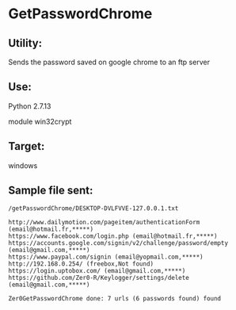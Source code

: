 
# GetPasswordChrome

## Utility: 
Sends the password saved on google chrome to an ftp server

## Use:
Python 2.7.13

module win32crypt

## Target:
windows

## Sample file sent:
```
/getPasswordChrome/DESKTOP-DVLFVVE-127.0.0.1.txt
```

```
http://www.dailymotion.com/pageitem/authenticationForm (email@hotmail.fr,*****)
https://www.facebook.com/login.php (email@hotmail.fr,*****)
https://accounts.google.com/signin/v2/challenge/password/empty (email@gmail.com,*****)
https://www.paypal.com/signin (email@yopmail.com,*****)
http://192.168.0.254/ (freebox,Not found)
https://login.uptobox.com/ (email@gmail.com,*****)
https://github.com/Zer0-R/Keylogger/settings/delete (email@gmail.com,*****)

Zer0GetPasswordChrome done: 7 urls (6 passwords found) found
```
